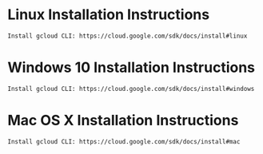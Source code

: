 # Linux Installation Instructions
    Install gcloud CLI: https://cloud.google.com/sdk/docs/install#linux

# Windows 10 Installation Instructions
    Install gcloud CLI: https://cloud.google.com/sdk/docs/install#windows

# Mac OS X Installation Instructions
    Install gcloud CLI: https://cloud.google.com/sdk/docs/install#mac
